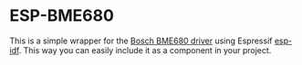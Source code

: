 # ESP-BME680

This is a simple wrapper for the [Bosch BME680 driver](https://github.com/BoschSensortec/BME680_driver) using Espressif [esp-idf](https://github.com/espressif/esp-idf). This way you can easily include it as a component in your project.
